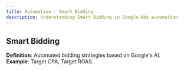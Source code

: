 ```yaml
---
title: Automation - Smart Bidding
description: Understanding Smart Bidding in Google Ads automation
---
```


## Smart Bidding
**Definition**: Automated bidding strategies based on Google's AI.  
**Example**: Target CPA, Target ROAS.